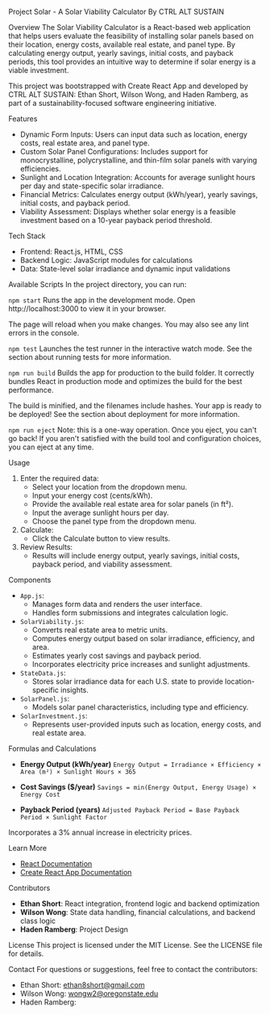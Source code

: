 Project Solar - A Solar Viability Calculator
By CTRL ALT SUSTAIN

Overview
The Solar Viability Calculator is a React-based web application that helps users evaluate the feasibility of installing solar panels based on their location, energy costs, available real estate, and panel type. By calculating energy output, yearly savings, initial costs, and payback periods, this tool provides an intuitive way to determine if solar energy is a viable investment.

This project was bootstrapped with Create React App and developed by CTRL ALT SUSTAIN: Ethan Short, Wilson Wong, and Haden Ramberg, as part of a sustainability-focused software engineering initiative.

Features
- Dynamic Form Inputs: Users can input data such as location, energy costs, real estate area, and panel type.
- Custom Solar Panel Configurations: Includes support for monocrystalline, polycrystalline, and thin-film solar panels with varying efficiencies.
- Sunlight and Location Integration: Accounts for average sunlight hours per day and state-specific solar irradiance.
- Financial Metrics: Calculates energy output (kWh/year), yearly savings, initial costs, and payback period.
- Viability Assessment: Displays whether solar energy is a feasible investment based on a 10-year payback period threshold.

Tech Stack
- Frontend: React.js, HTML, CSS
- Backend Logic: JavaScript modules for calculations
- Data: State-level solar irradiance and dynamic input validations

Available Scripts
In the project directory, you can run:

`npm start`
Runs the app in the development mode.
Open http://localhost:3000 to view it in your browser.

The page will reload when you make changes. You may also see any lint errors in the console.

`npm test`
Launches the test runner in the interactive watch mode. See the section about running tests for more information.

`npm run build`
Builds the app for production to the build folder.
It correctly bundles React in production mode and optimizes the build for the best performance.

The build is minified, and the filenames include hashes. Your app is ready to be deployed!
See the section about deployment for more information.

`npm run eject`
Note: this is a one-way operation. Once you eject, you can't go back!
If you aren't satisfied with the build tool and configuration choices, you can eject at any time.

Usage
1. Enter the required data:
   - Select your location from the dropdown menu.
   - Input your energy cost (cents/kWh).
   - Provide the available real estate area for solar panels (in ft²).
   - Input the average sunlight hours per day.
   - Choose the panel type from the dropdown menu.
2. Calculate:
   - Click the Calculate button to view results.
3. Review Results:
   - Results will include energy output, yearly savings, initial costs, payback period, and viability assessment.

Components
- `App.js`:
  - Manages form data and renders the user interface.
  - Handles form submissions and integrates calculation logic.
- `SolarViability.js`:
  - Converts real estate area to metric units.
  - Computes energy output based on solar irradiance, efficiency, and area.
  - Estimates yearly cost savings and payback period.
  - Incorporates electricity price increases and sunlight adjustments.
- `StateData.js`:
  - Stores solar irradiance data for each U.S. state to provide location-specific insights.
- `SolarPanel.js`:
  - Models solar panel characteristics, including type and efficiency.
- `SolarInvestment.js`:
  - Represents user-provided inputs such as location, energy costs, and real estate area.

Formulas and Calculations
- **Energy Output (kWh/year)**
  `Energy Output = Irradiance × Efficiency × Area (m²) × Sunlight Hours × 365`

- **Cost Savings ($/year)**
  `Savings = min(Energy Output, Energy Usage) × Energy Cost`

- **Payback Period (years)**
  `Adjusted Payback Period = Base Payback Period × Sunlight Factor`

Incorporates a 3% annual increase in electricity prices.

Learn More
- [React Documentation](https://reactjs.org/docs/getting-started.html)
- [Create React App Documentation](https://facebook.github.io/create-react-app/docs/getting-started)

Contributors
- **Ethan Short**: React integration, frontend logic and backend optimization
- **Wilson Wong**: State data handling, financial calculations, and backend class logic
- **Haden Ramberg**: Project Design

License
This project is licensed under the MIT License. See the LICENSE file for details.

Contact
For questions or suggestions, feel free to contact the contributors:
- Ethan Short: ethan8short@gmail.com
- Wilson Wong: wongw2@oregonstate.edu
- Haden Ramberg:
